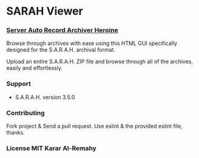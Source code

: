 # SARAH Viewer
### [Server Auto Record Archiver Heroine](https://github.com/kararty/ServerAutoRecordArchiverHeroine)

Browse through archives with ease using this HTML GUI specifically designed for the S.A.R.A.H. archival format.

Upload an entire S.A.R.A.H. ZIP file and browse through all of the archives, easily and effortlessly.

### Support
  *  S.A.R.A.H. version 3.5.0

### Contributing
Fork project & Send a pull request. Use eslint & the provided eslint file, thanks.

### License MIT Karar Al-Remahy
